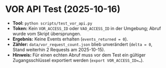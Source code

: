 # VOR API Test (2025-10-16)

- **Tool:** `python scripts/test_vor_api.py`
- **Token:** Kein `VOR_ACCESS_ID` oder `VAO_ACCESS_ID` in der Umgebung; Abruf wurde vom Skript übersprungen.
- **Ergebnis:** Keine Events erhalten (`events_returned = 0`).
- **Zähler:** `data/vor_request_count.json` blieb unverändert (`delta = 0`, Stand weiterhin 2 Requests am 2025-10-15).
- **Hinweis:** Für einen echten Abruf muss vor dem Test ein gültiger Zugangsschlüssel exportiert werden (`export VOR_ACCESS_ID=…`).
